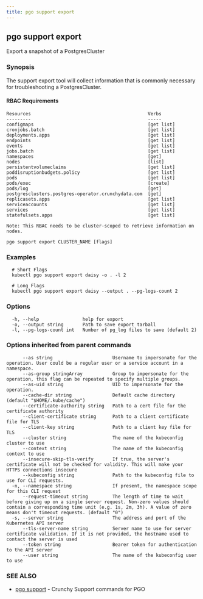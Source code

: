 ```yaml
---
title: pgo support export
---
```

## pgo support export

Export a snapshot of a PostgresCluster

### Synopsis

The support export tool will collect information that is commonly necessary for troubleshooting a
PostgresCluster.

#### RBAC Requirements
    Resources                                           Verbs
    ---------                                           -----
    configmaps                                          [get list]
    cronjobs.batch                                      [get list]
    deployments.apps                                    [get list]
    endpoints                                           [get list]
    events                                              [get list]
    jobs.batch                                          [get list]
    namespaces                                          [get]
    nodes                                               [list]
    persistentvolumeclaims                              [get list]
    poddisruptionbudgets.policy                         [get list]
    pods                                                [get list]
    pods/exec                                           [create]
    pods/log                                            [get]
    postgresclusters.postgres-operator.crunchydata.com  [get]
    replicasets.apps                                    [get list]
    serviceaccounts                                     [get list]
    services                                            [get list]
    statefulsets.apps                                   [get list]

    Note: This RBAC needs to be cluster-scoped to retrieve information on nodes.

```
pgo support export CLUSTER_NAME [flags]
```

### Examples

```
  # Short Flags
  kubectl pgo support export daisy -o . -l 2
  
  # Long Flags
  kubectl pgo support export daisy --output . --pg-logs-count 2
```

### Options

```
  -h, --help                help for export
  -o, --output string       Path to save export tarball
  -l, --pg-logs-count int   Number of pg_log files to save (default 2)
```

### Options inherited from parent commands

```
      --as string                      Username to impersonate for the operation. User could be a regular user or a service account in a namespace.
      --as-group stringArray           Group to impersonate for the operation, this flag can be repeated to specify multiple groups.
      --as-uid string                  UID to impersonate for the operation.
      --cache-dir string               Default cache directory (default "$HOME/.kube/cache")
      --certificate-authority string   Path to a cert file for the certificate authority
      --client-certificate string      Path to a client certificate file for TLS
      --client-key string              Path to a client key file for TLS
      --cluster string                 The name of the kubeconfig cluster to use
      --context string                 The name of the kubeconfig context to use
      --insecure-skip-tls-verify       If true, the server's certificate will not be checked for validity. This will make your HTTPS connections insecure
      --kubeconfig string              Path to the kubeconfig file to use for CLI requests.
  -n, --namespace string               If present, the namespace scope for this CLI request
      --request-timeout string         The length of time to wait before giving up on a single server request. Non-zero values should contain a corresponding time unit (e.g. 1s, 2m, 3h). A value of zero means don't timeout requests. (default "0")
  -s, --server string                  The address and port of the Kubernetes API server
      --tls-server-name string         Server name to use for server certificate validation. If it is not provided, the hostname used to contact the server is used
      --token string                   Bearer token for authentication to the API server
      --user string                    The name of the kubeconfig user to use
```

### SEE ALSO

* [pgo support](/reference/pgo_support/)	 - Crunchy Support commands for PGO

